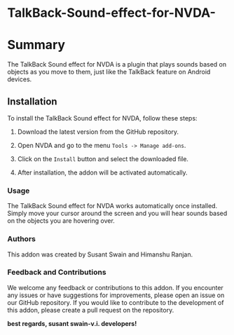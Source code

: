 # TalkBack-Sound-effect-for-NVDA-

# Summary

The TalkBack Sound effect for NVDA is a plugin that plays sounds based on objects as you move to them, just like the TalkBack feature on Android devices.

## Installation

To install the TalkBack Sound effect for NVDA, follow these steps:

1. Download the latest version from the GitHub repository.

2. Open NVDA and go to the menu `Tools -> Manage add-ons`.

3. Click on the `Install` button and select the downloaded file.

4. After installation, the addon will be activated automatically.


### Usage

The TalkBack Sound effect for NVDA works automatically once installed. Simply move your cursor around the screen and you will hear sounds based on the objects you are hovering over.

### Authors

This addon was created by Susant Swain and Himanshu Ranjan.

### Feedback and Contributions

We welcome any feedback or contributions to this addon. If you encounter any issues or have suggestions for improvements, please open an issue on our GitHub repository. If you would like to contribute to the development of this addon, please create a pull request on the repository.

**best regards, susant swain-v.i. developers!**
